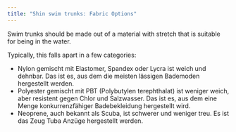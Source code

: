 ```yaml
---
title: "Shin swim trunks: Fabric Options"
---
```


Swim trunks should be made out of a material with stretch that is suitable for being in the water.

Typically, this falls apart in a few categories:

- Nylon gemischt mit Elastomer, Spandex oder Lycra ist weich und dehnbar. Das ist es, aus dem die meisten lässigen Bademoden hergestellt werden.
- Polyester gemischt mit PBT (Polybutylen terephthalat) ist weniger weich, aber resistent gegen Chlor und Salzwasser. Das ist es, aus dem eine Menge konkurrenzfähiger Badebekleidung hergestellt wird.
- Neoprene, auch bekannt als Scuba, ist schwerer und weniger treu. Es ist das Zeug Tuba Anzüge hergestellt werden.
